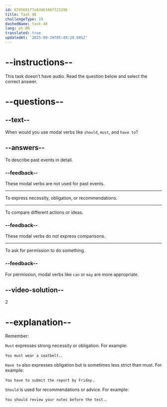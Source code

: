 ```yaml
---
id: 67d5681f7a8dd6346ff23196
title: Task 48
challengeType: 19
dashedName: task-48
lang: pt-BR
translated: true
updatedAt: '2025-09-29T05:49:20.885Z'
---
```


# --instructions--

This task doesn't have audio. Read the question below and select the correct answer.

# --questions--

## --text--

When would you use modal verbs like `should`, `must`, and `have to`?

## --answers--

To describe past events in detail.

### --feedback--

These modal verbs are not used for past events.

---

To express necessity, obligation, or recommendations.

---

To compare different actions or ideas.

### --feedback--

These modal verbs do not express comparisons.

---

To ask for permission to do something.

### --feedback--

For permission, modal verbs like `can` or `may` are more appropriate.

## --video-solution--

2

# --explanation--

Remember:

`Must` expresses strong necessity or obligation. For example:

`You must wear a seatbelt.`.

`Have to` also expresses obligation but is sometimes less strict than must. For example:

`You have to submit the report by Friday.`.

`Should` is used for recommendations or advice. For example:

`You should review your notes before the test.`.
